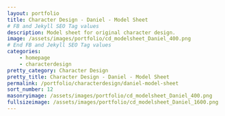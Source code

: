 ```yaml
---
layout: portfolio
title: Character Design - Daniel - Model Sheet
# FB and Jekyll SEO Tag values
description: Model sheet for original character design.
image: /assets/images/portfolio/cd_modelsheet_Daniel_400.png
# End FB and Jekyll SEO Tag values
categories: 
    - homepage
    - characterdesign
pretty_category: Character Design
pretty_title: Character Design - Daniel - Model Sheet
permalink: /portfolio/characterdesign/daniel-model-sheet
sort_number: 12
masonryimage: /assets/images/portfolio/cd_modelsheet_Daniel_400.png
fullsizeimage: /assets/images/portfolio/cd_modelsheet_Daniel_1600.png
---
```


